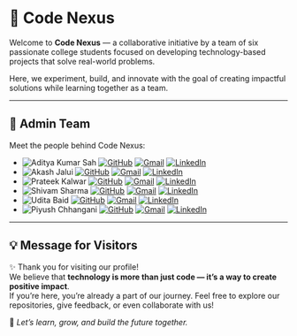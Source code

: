 # 🚀 Code Nexus

Welcome to **Code Nexus** — a collaborative initiative by a team of six passionate college students focused on developing technology-based projects that solve real-world problems.  

Here, we experiment, build, and innovate with the goal of creating impactful solutions while learning together as a team.  

---

## 👥 Admin Team
Meet the people behind Code Nexus:  

- ![Aditya Kumar Sah](https://img.shields.io/badge/Aditya%20Kumar%20Sah-0078D7?logoColor=white) [![GitHub](https://img.shields.io/badge/GitHub-%23121011.svg?logo=github&logoColor=white)](https://www.github.com/AdityaSah2030) [![Gmail](https://img.shields.io/badge/Gmail-D14836?logo=gmail&logoColor=white)](mailto:adityasah2030@gmail.com) [![LinkedIn](https://img.shields.io/badge/Linkedin-%230077B5.svg?logo=linkedin&logoColor=white)](https://www.linkedin.com/in/adityasah2030) 
- ![Akash Jalui](https://img.shields.io/badge/Akash%20Jalui-0078D7?logoColor=white) [![GitHub](https://img.shields.io/badge/GitHub-%23121011.svg?logo=github&logoColor=white)](https://github.com/Akash-github-glitch) [![Gmail](https://img.shields.io/badge/Gmail-D14836?logo=gmail&logoColor=white)](mailto:akashjalui05@gmail.com) [![LinkedIn](https://img.shields.io/badge/Linkedin-%230077B5.svg?logo=linkedin&logoColor=white)](https://www.linkedin.com/in/akash-jalui-7a265a243/) 
- ![Prateek Kalwar](https://img.shields.io/badge/Prateek%20Kalwar-0078D7?logoColor=white) [![GitHub](https://img.shields.io/badge/GitHub-%23121011.svg?logo=github&logoColor=white)](https://github.com/prateek-kalwar-95) [![Gmail](https://img.shields.io/badge/Gmail-D14836?logo=gmail&logoColor=white)](mailto:prateekkalwar2005@gmail.com) [![LinkedIn](https://img.shields.io/badge/Linkedin-%230077B5.svg?logo=linkedin&logoColor=white)](https://www.linkedin.com/in/prateekkalwar/) 
- ![Shivam Sharma](https://img.shields.io/badge/Shivam%20Sharma-0078D7?logoColor=white) [![GitHub](https://img.shields.io/badge/GitHub-%23121011.svg?logo=github&logoColor=white)](https://github.com/shivamsharma0906) [![Gmail](https://img.shields.io/badge/Gmail-D14836?logo=gmail&logoColor=white)](mailto:shivam17sharma2004@gmail.com) [![LinkedIn](https://img.shields.io/badge/Linkedin-%230077B5.svg?logo=linkedin&logoColor=white)](https://www.linkedin.com/in/shivam-sharma0906/) 
- ![Udita Baid](https://img.shields.io/badge/Udita%20Baid-0078D7?logoColor=white) [![GitHub](https://img.shields.io/badge/GitHub-%23121011.svg?logo=github&logoColor=white)](https://github.com/uditabaid9-a11y) [![Gmail](https://img.shields.io/badge/Gmail-D14836?logo=gmail&logoColor=white)](mailto:uditabaid9@gmail.com) [![LinkedIn](https://img.shields.io/badge/Linkedin-%230077B5.svg?logo=linkedin&logoColor=white)](https://www.linkedin.com/in/udita-baid-6b7258330/) 
- ![Piyush Chhangani](https://img.shields.io/badge/Piyush%20Chhangani-0078D7?logoColor=white) [![GitHub](https://img.shields.io/badge/GitHub-%23121011.svg?logo=github&logoColor=white)](https://github.com/Picxi) [![Gmail](https://img.shields.io/badge/Gmail-D14836?logo=gmail&logoColor=white)](mailto:piyushc4527@gmail.com) [![LinkedIn](https://img.shields.io/badge/Linkedin-%230077B5.svg?logo=linkedin&logoColor=white)](https://www.linkedin.com/in/piyush-chhangani-106005331/)
  
---

## 💡 Message for Visitors
✨ Thank you for visiting our profile!  
We believe that **technology is more than just code — it’s a way to create positive impact**.  
If you’re here, you’re already a part of our journey. Feel free to explore our repositories, give feedback, or even collaborate with us!  

🌱 *Let’s learn, grow, and build the future together.*  
